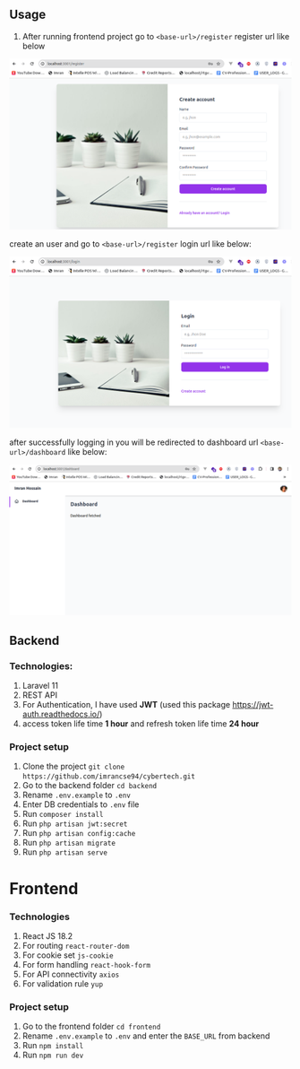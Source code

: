 ## Usage 

1. After running frontend project go to ``<base-url>/register`` register url like below

![alt text](https://github.com/imrancse94/cybertech/blob/master/register.png?raw=true)

create an user and go to ``<base-url>/register`` login url like below:

![alt text](https://github.com/imrancse94/cybertech/blob/master/login.png?raw=true)

after successfully logging in you will be redirected to dashboard url ``<base-url>/dashboard`` like below:

![alt text](https://github.com/imrancse94/cybertech/blob/master/dashboard.png?raw=true)


## Backend

### Technologies:
1. Laravel 11
2. REST API
3. For Authentication, I have used **JWT** (used this package https://jwt-auth.readthedocs.io/)
4. access token life time **1 hour** and refresh token life time **24 hour** 

### Project setup
1. Clone the project ``git clone https://github.com/imrancse94/cybertech.git``
2. Go to the backend folder ``cd backend``
3. Rename ``.env.example`` to ``.env``
4. Enter DB credentials to ``.env`` file
5. Run ``composer install``
6. Run ``php artisan jwt:secret``
7. Run ``php artisan config:cache``
8. Run ``php artisan migrate``
9. Run ``php artisan serve``

# Frontend

### Technologies

1. React JS 18.2
2. For routing ``react-router-dom``
3. For cookie set ``js-cookie``
4. For form handling ``react-hook-form``
5. For API connectivity ``axios``
6. For validation rule ``yup``

### Project setup

1. Go to the frontend folder ``cd frontend``
2. Rename ``.env.example`` to ``.env`` and enter the ``BASE_URL`` from backend
3. Run ``npm install``
4. Run ``npm run dev``

